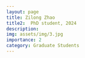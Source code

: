 ```yaml
---
layout: page
title: Zilong Zhao
title2:  PhD student, 2024
description:
img: assets/img/3.jpg
importance: 2
category: Graduate Students
---
```




